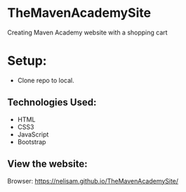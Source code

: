 # TheMavenAcademySite
Creating Maven Academy website with a shopping cart

# Setup:
* Clone repo to local.

## Technologies Used:
* HTML
* CSS3
* JavaScript
* Bootstrap

## View the website:
Browser: https://nelisam.github.io/TheMavenAcademySite/



